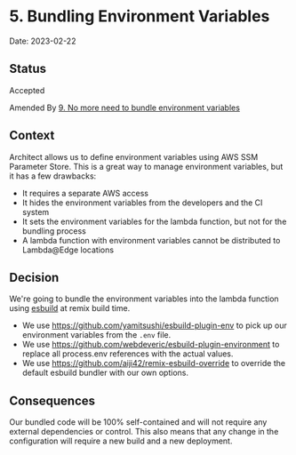 # 5. Bundling Environment Variables

Date: 2023-02-22

## Status

Accepted

Amended By [9. No more need to bundle environment variables](0009-no-more-need-to-bundle-environment-variables.md)

## Context

Architect allows us to define environment variables using AWS SSM Parameter Store.
This is a great way to manage environment variables, but it has a few drawbacks:

- It requires a separate AWS access
- It hides the environment variables from the developers and the CI system
- It sets the environment variables for the lambda function, but not for the bundling process
- A lambda function with environment variables cannot be distributed to Lambda@Edge locations

## Decision

We're going to bundle the environment variables into the lambda function using [esbuild](https://esbuild.github.io/) at
remix build time.

- We use https://github.com/yamitsushi/esbuild-plugin-env to pick up our environment variables from the `.env` file.
- We use https://github.com/webdeveric/esbuild-plugin-environment to replace all process.env references with the actual values.
- We use https://github.com/aiji42/remix-esbuild-override to override the default esbuild bundler with our own options.

## Consequences

Our bundled code will be 100% self-contained and will not require any external dependencies or control.
This also means that any change in the configuration will require a new build and a new deployment.
